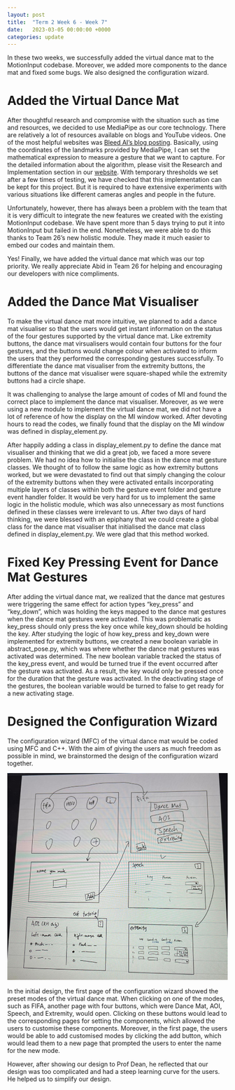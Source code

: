 ```yaml
---
layout: post
title:  "Term 2 Week 6 - Week 7"
date:   2023-03-05 00:00:00 +0000
categories: update
---
```


In these two weeks, we successfully added the virtual dance mat to the MotionInput codebase. Moreover, we added more components to the dance mat and fixed some bugs. We also designed the configuration wizard.

# Added the Virtual Dance Mat

After thoughtful research and compromise with the situation such as time and resources, we decided to use MediaPipe as our core technology. There are relatively a lot of resources available on blogs and YouTube videos. One of the most helpful websites was [Bleed AI’s blog posting](https://bleedai.com/introduction-to-pose-detection-and-basic-pose-classification/). Basically, using the coordinates of the landmarks provided by MediaPipe, I can set the mathematical expression to measure a gesture that we want to capture. For the detailed information about the algorithm, please visit the Research and Implementation section in our [website](https://students.cs.ucl.ac.uk/2022/group32/). With temporary thresholds we set after a few times of testing, we have checked that this implementation can be kept for this project. But it is required to have extensive experiments with various situations like different cameras angles and people in the future.

Unfortunately, however, there has always been a problem with the team that it is very difficult to integrate the new features we created with the existing MotionInput codebase. We have spent more than 5 days trying to put it into MotionInput but failed in the end. Nonetheless, we were able to do this thanks to Team 26’s new holistic module. They made it much easier to embed our codes and maintain them.

Yes! Finally, we have added the virtual dance mat which was our top priority. We really appreciate Abid in Team 26 for helping and encouraging our developers with nice compliments.

# Added the Dance Mat Visualiser

To make the virtual dance mat more intuitive, we planned to add a dance mat visualiser so that the users would get instant information on the status of the four gestures supported by the virtual dance mat. Like extremity buttons, the dance mat virsualisers would contain four buttons for the four gestures, and the buttons would change colour when activated to inform the users that they performed the corresponding gestures successfully. To differentiate the dance mat visualiser from the extremity buttons, the buttons of the dance mat visualiser were square-shaped while the extremity buttons had a circle shape. 

It was challenging to analyse the large amount of codes of MI and found the correct place to implement the dance mat visualiser. Moreover, as we were using a new module to implement the virtual dance mat, we did not have a lot of reference of how the display on the MI window worked. After devoting hours to read the codes, we finally found that the display on the MI window was defined in display_element.py. 

After happily adding a class in display_element.py to define the dance mat visualiser and thinking that we did a great job, we faced a more severe problem. We had no idea how to initialise the class in the dance mat gesture classes. We thought of to follow the same logic as how extremity buttons worked, but we were devastated to find out that simply changing the colour of the extremity buttons when they were activated entails incorporating multiple layers of classes within both the gesture event folder and gesture event handler folder. It would be very hard for us to implement the same logic in the holistic module, which was also unnecessary as most functions defined in these classes were irrelevant to us. After two days of hard thinking, we were blessed with an epiphany that we could create a global class for the dance mat visualiser that initialised the dance mat class defined in display_element.py. We were glad that this method worked.

# Fixed Key Pressing Event for Dance Mat Gestures

After adding the virtual dance mat, we realized that the dance mat gestures were triggering the same effect for action types “key_press” and “key_down”, which was holding the keys mapped to the dance mat gestures when the dance mat gestures were activated. This was problematic as key_press should only press the key once while key_down should be holding the key. After studying the logic of how key_press and key_down were implemented for extremity buttons, we created a new boolean variable in abstract_pose.py, which was where whether the dance mat gestures was activated was determined. The new boolean variable tracked the status of the key_press event, and would be turned true if the event occurred after the gesture was activated. As a result, the key would only be pressed once for the duration that the gesture was activated. In the deactivating stage of the gestures, the boolean variable would be turned to false to get ready for a new activating stage.

# Designed the Configuration Wizard

The configuration wizard (MFC) of the virtual dance mat would be coded using MFC and C++. With the aim of giving the users as much freedom as possible in mind, we brainstormed the design of the configuration wizard together. 

![](../images/mfc_sketch.png)

In the initial design, the first page of the configuration wizard showed the preset modes of the virtual dance mat. When clicking on one of the modes, such as FIFA, another page with four buttons, which were Dance Mat, AOI, Speech, and Extremity, would open. Clicking on these buttons would lead to the corresponding pages for setting the components, which allowed the users to customise these components. Moreover, in the first page, the users would be able to add customised modes by clicking the add button, which would lead them to a new page that prompted the users to enter the name for the new mode.

However, after showing our design to Prof Dean, he reflected that our design was too complicated and had a steep learning curve for the users. He helped us to simplify our design.
